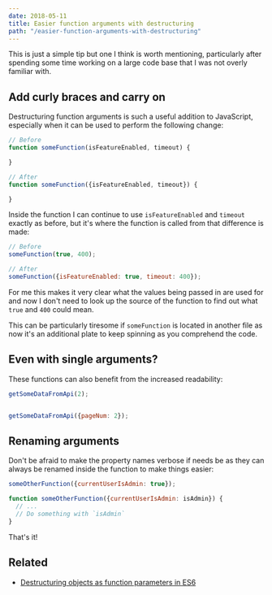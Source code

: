 ```yaml
---
date: 2018-05-11
title: Easier function arguments with destructuring
path: "/easier-function-arguments-with-destructuring"
---
```


This is just a simple tip but one I think is worth mentioning, particularly
after spending some time working on a large code base that I was not overly
familiar with.

## Add curly braces and carry on

Destructuring function arguments is such a useful addition to JavaScript,
especially when it can be used to perform the following change:

```js
// Before
function someFunction(isFeatureEnabled, timeout) {

}

// After
function someFunction({isFeatureEnabled, timeout}) {

}
```

Inside the function I can continue to use `isFeatureEnabled` and `timeout`
exactly as before, but it's where the function is called from that difference is
made:

```js
// Before
someFunction(true, 400);

// After
someFunction({isFeatureEnabled: true, timeout: 400});
```

For me this makes it very clear what the values being passed in are used for and
now I don't need to look up the source of the function to find out what `true`
and `400` could mean.

This can be particularly tiresome if `someFunction` is located in another file
as now it's an additional plate to keep spinning as you comprehend the code.

## Even with single arguments?

These functions can also benefit from the increased readability:

```js
getSomeDataFromApi(2);


getSomeDataFromApi({pageNum: 2});
```

## Renaming arguments


Don't be afraid to make the property names verbose if needs be as they can
always be renamed inside the function to make things easier:

```js
someOtherFunction({currentUserIsAdmin: true});

function someOtherFunction({currentUserIsAdmin: isAdmin}) {
  // ...
  // Do something with `isAdmin`
}
```

That's it!

## Related

* [Destructuring objects as function parameters in ES6](/destructuring-objects-as-function-parameters-in-es6)
